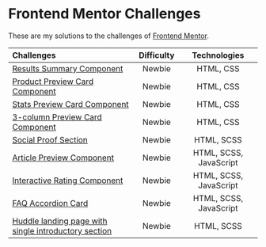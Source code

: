 # Frontend Mentor Challenges

These are my solutions to the challenges of [Frontend Mentor](https://www.frontendmentor.io).

| Challenges | Difficulty | Technologies |
| :--------- | :--------: | :----------: |
| [Results Summary Component](https://github.com/annafkt/frontend-mentor-challenges/tree/master/results-summary-component) | Newbie | HTML, CSS |
| [Product Preview Card Component](https://github.com/annafkt/frontend-mentor-challenges/tree/master/product-preview-card-component) | Newbie | HTML, CSS |
| [Stats Preview Card Component](https://github.com/annafkt/frontend-mentor-challenges/tree/master/stats-preview-card-component)     | Newbie | HTML, CSS |
| [3-column Preview Card Component](https://github.com/annafkt/frontend-mentor-challenges/tree/master/3-column-preview-card-component) | Newbie | HTML, CSS |
| [Social Proof Section](https://github.com/annafkt/frontend-mentor-challenges/tree/master/social-proof-section) | Newbie | HTML, SCSS |
| [Article Preview Component](https://github.com/annafkt/frontend-mentor-challenges/tree/master/article-preview-component) | Newbie | HTML, SCSS, JavaScript |
| [Interactive Rating Component](https://github.com/annafkt/frontend-mentor-challenges/tree/master/interactive-rating-component) | Newbie | HTML, SCSS, JavaScript |
| [FAQ Accordion Card](https://github.com/annafkt/frontend-mentor-challenges/tree/main/faq-accordion-card) |Newbie | HTML, SCSS, JavaScript |
| [Huddle landing page with single introductory section](https://github.com/annafkt/frontend-mentor-challenges/tree/main/huddle-landing-page-with-single-introductory-section) | Newbie | HTML, SCSS |
